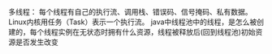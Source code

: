 多线程：
每个线程有自己的执行流、调用栈、错误码、信号掩码、私有数据。Linux内核用任务（Task）表示一个执行流。
java中线程池中的线程，是怎么被创建的，每个线程实例在无状态时拥有什么资源，线程被释放后(回到线程池)初始资源是否发生改变